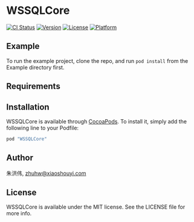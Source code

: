 # WSSQLCore

[![CI Status](http://img.shields.io/travis/朱洪伟/WSSQLCore.svg?style=flat)](https://travis-ci.org/朱洪伟/WSSQLCore)
[![Version](https://img.shields.io/cocoapods/v/WSSQLCore.svg?style=flat)](http://cocoapods.org/pods/WSSQLCore)
[![License](https://img.shields.io/cocoapods/l/WSSQLCore.svg?style=flat)](http://cocoapods.org/pods/WSSQLCore)
[![Platform](https://img.shields.io/cocoapods/p/WSSQLCore.svg?style=flat)](http://cocoapods.org/pods/WSSQLCore)

## Example

To run the example project, clone the repo, and run `pod install` from the Example directory first.

## Requirements

## Installation

WSSQLCore is available through [CocoaPods](http://cocoapods.org). To install
it, simply add the following line to your Podfile:

```ruby
pod "WSSQLCore"
```

## Author

朱洪伟, zhuhw@xiaoshouyi.com

## License

WSSQLCore is available under the MIT license. See the LICENSE file for more info.
